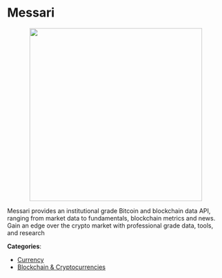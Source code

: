# Messari
<p align="center">
    <img width="400" src="https://raw.githubusercontent.com/apis-list/apis-list/apis/messari/logo_256x256.png" />
</p>

Messari provides an institutional grade Bitcoin and blockchain data API, ranging from market data to fundamentals, blockchain metrics and news. Gain an edge over the crypto market with professional grade data, tools, and research



**Categories**:
- [Currency](https://github.com/apis-list/apis-list#currency)
- [Blockchain & Cryptocurrencies](https://github.com/apis-list/apis-list#blockchain-and-cryptocurrencies)



